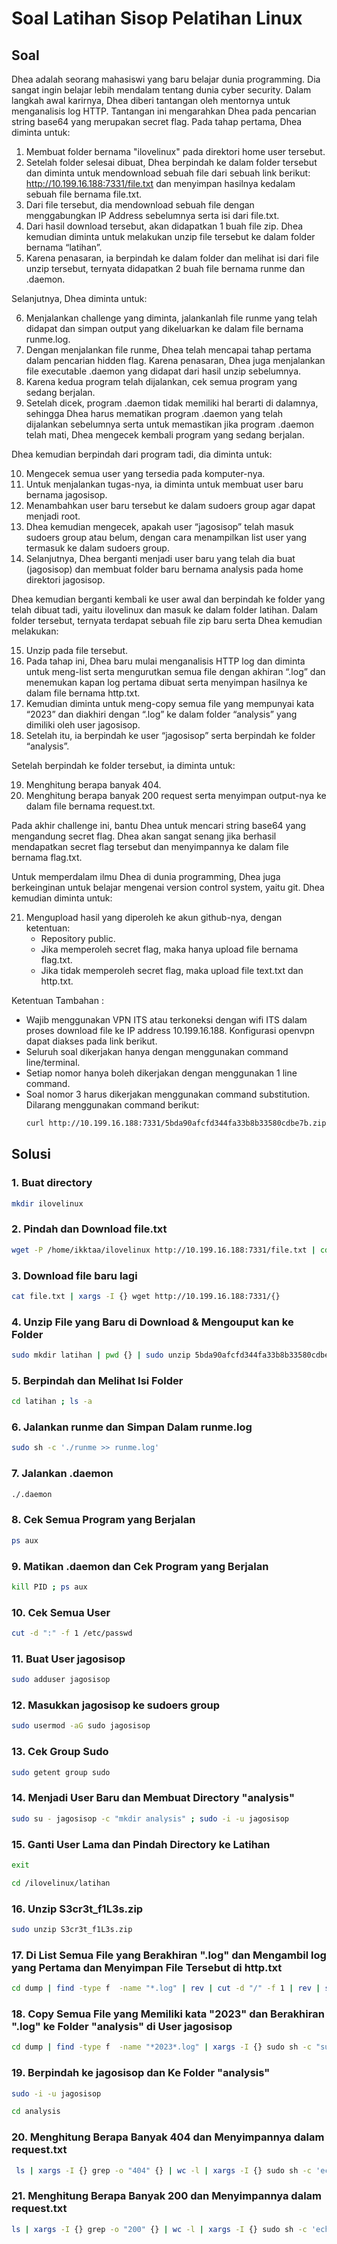 # Soal Latihan Sisop Pelatihan Linux

## Soal

Dhea adalah seorang mahasiswi yang baru belajar dunia programming. Dia sangat ingin belajar lebih mendalam tentang dunia cyber security. Dalam langkah awal karirnya, Dhea diberi tantangan oleh mentornya untuk menganalisis log HTTP. Tantangan ini mengarahkan Dhea pada pencarian string base64 yang merupakan secret flag. Pada tahap pertama, Dhea diminta untuk:

1. Membuat folder bernama "ilovelinux" pada direktori home user tersebut.
2. Setelah folder selesai dibuat, Dhea berpindah ke dalam folder tersebut dan diminta untuk mendownload sebuah file dari sebuah link berikut: http://10.199.16.188:7331/file.txt dan menyimpan hasilnya kedalam sebuah file bernama file.txt.
3. Dari file tersebut, dia mendownload sebuah file dengan menggabungkan IP Address sebelumnya serta isi dari file.txt.
4. Dari hasil download tersebut, akan didapatkan 1 buah file zip. Dhea kemudian diminta untuk melakukan unzip file tersebut ke dalam folder bernama “latihan”.
5. Karena penasaran, ia berpindah ke dalam folder dan melihat isi dari file unzip tersebut, ternyata didapatkan 2 buah file bernama runme dan .daemon.

Selanjutnya, Dhea diminta untuk:

6. Menjalankan challenge yang diminta, jalankanlah file runme yang telah didapat dan simpan output yang dikeluarkan ke dalam file bernama runme.log.
7. Dengan menjalankan file runme, Dhea telah mencapai tahap pertama dalam pencarian hidden flag. Karena penasaran, Dhea juga menjalankan file executable .daemon yang didapat dari hasil unzip sebelumnya.
8. Karena kedua program telah dijalankan, cek semua program yang sedang berjalan.
9. Setelah dicek, program .daemon tidak memiliki hal berarti di dalamnya, sehingga Dhea harus mematikan program .daemon yang telah dijalankan sebelumnya serta untuk memastikan jika program .daemon telah mati, Dhea mengecek kembali program yang sedang berjalan.

Dhea kemudian berpindah dari program tadi, dia diminta untuk:

10. Mengecek semua user yang tersedia pada komputer-nya.
11. Untuk menjalankan tugas-nya, ia diminta untuk membuat user baru bernama jagosisop.
12. Menambahkan user baru tersebut ke dalam sudoers group agar dapat menjadi root.
13. Dhea kemudian mengecek, apakah user “jagosisop” telah masuk sudoers group atau belum, dengan cara menampilkan list user yang termasuk ke dalam sudoers group.
14. Selanjutnya, Dhea berganti menjadi user baru yang telah dia buat (jagosisop) dan membuat folder baru bernama analysis pada home direktori jagosisop.

Dhea kemudian berganti kembali ke user awal dan berpindah ke folder yang telah dibuat tadi, yaitu ilovelinux dan masuk ke dalam folder latihan. Dalam folder tersebut, ternyata terdapat sebuah file zip baru serta Dhea kemudian melakukan:

15. Unzip pada file tersebut.
16. Pada tahap ini, Dhea baru mulai menganalisis HTTP log dan diminta untuk meng-list serta mengurutkan semua file dengan akhiran “.log” dan menemukan kapan log pertama dibuat serta menyimpan hasilnya ke dalam file bernama http.txt.
17. Kemudian diminta untuk meng-copy semua file yang mempunyai kata “2023” dan diakhiri dengan “.log” ke dalam folder “analysis” yang dimiliki oleh user jagosisop.
18. Setelah itu, ia berpindah ke user “jagosisop” serta berpindah ke folder “analysis”.

Setelah berpindah ke folder tersebut, ia diminta untuk:

19. Menghitung berapa banyak 404.
20. Menghitung berapa banyak 200 request serta menyimpan output-nya ke dalam file bernama request.txt.

Pada akhir challenge ini, bantu Dhea untuk mencari string base64 yang mengandung secret flag. Dhea akan sangat senang jika berhasil mendapatkan secret flag tersebut dan menyimpannya ke dalam file bernama flag.txt.

Untuk memperdalam ilmu Dhea di dunia programming, Dhea juga berkeinginan untuk belajar mengenai version control system, yaitu git. Dhea kemudian diminta untuk:

21. Mengupload hasil yang diperoleh ke akun github-nya, dengan ketentuan:
    - Repository public.
    - Jika memperoleh secret flag, maka hanya upload file bernama flag.txt.
    - Jika tidak memperoleh secret flag, maka upload file text.txt dan http.txt.

Ketentuan Tambahan :

- Wajib menggunakan VPN ITS atau terkoneksi dengan wifi ITS dalam proses download file ke IP address 10.199.16.188. Konfigurasi openvpn dapat diakses pada link berikut.
- Seluruh soal dikerjakan hanya dengan menggunakan command line/terminal.
- Setiap nomor hanya boleh dikerjakan dengan menggunakan 1 line command.
- Soal nomor 3 harus dikerjakan menggunakan command substitution. Dilarang menggunakan command berikut:
   ```bash
   curl http://10.199.16.188:7331/5bda90afcfd344fa33b8b33580cdbe7b.zip
   ```

## Solusi

### 1. Buat directory
```bash
mkdir ilovelinux
```

### 2. Pindah dan Download file.txt
```bash
wget -P /home/ikktaa/ilovelinux http://10.199.16.188:7331/file.txt | cd ilovelinux
```

### 3. Download file baru lagi
```bash
cat file.txt | xargs -I {} wget http://10.199.16.188:7331/{}
```

### 4. Unzip File yang Baru di Download & Mengouput kan ke Folder
```bash
sudo mkdir latihan | pwd {} | sudo unzip 5bda90afcfd344fa33b8b33580cdbe7b.zip -d {}/latihan
```

### 5. Berpindah dan Melihat Isi Folder
```bash
cd latihan ; ls -a
```

### 6. Jalankan runme dan Simpan Dalam runme.log
```bash
sudo sh -c './runme >> runme.log'
```

### 7. Jalankan .daemon
```bash
./.daemon
```

### 8. Cek Semua Program yang Berjalan
```bash
ps aux
```

### 9. Matikan .daemon dan Cek Program yang Berjalan
```bash
kill PID ; ps aux
```

### 10. Cek Semua User
```bash
cut -d ":" -f 1 /etc/passwd
```

### 11. Buat User jagosisop
```bash
sudo adduser jagosisop
```

### 12. Masukkan jagosisop ke sudoers group
```bash
sudo usermod -aG sudo jagosisop
```

### 13. Cek Group Sudo
```bash
sudo getent group sudo
```

### 14. Menjadi User Baru dan Membuat Directory "analysis"
```bash
sudo su - jagosisop -c "mkdir analysis" ; sudo -i -u jagosisop
```

### 15. Ganti User Lama dan Pindah Directory ke Latihan
```bash
exit
```
```bash
cd /ilovelinux/latihan
```

### 16. Unzip S3cr3t_f1L3s.zip
```bash
sudo unzip S3cr3t_f1L3s.zip
```

### 17. Di List Semua File yang Berakhiran ".log" dan Mengambil log yang Pertama dan Menyimpan File Tersebut di http.txt 
```bash
cd dump | find -type f  -name "*.log" | rev | cut -d "/" -f 1 | rev | sort | head -n 1 | xargs -I {} find -type f -name {} | xargs -I {} sudo sh -c "cat {} >> "$(dirname {})/http.txt""
```

### 18. Copy Semua File yang Memiliki kata "2023" dan Berakhiran ".log" ke Folder "analysis" di User jagosisop
```bash
cd dump | find -type f  -name "*2023*.log" | xargs -I {} sudo sh -c "sudo su ; cp {} /home/jagosisop/analysis"
```

### 19. Berpindah ke jagosisop dan Ke Folder "analysis"
```bash
sudo -i -u jagosisop
```
```bash
cd analysis
```

### 20. Menghitung Berapa Banyak 404 dan Menyimpannya dalam request.txt
```bash
 ls | xargs -I {} grep -o "404" {} | wc -l | xargs -I {} sudo sh -c 'echo "Jumlah 404 : {}" >> request.txt'
```

### 21. Menghitung Berapa Banyak 200 dan Menyimpannya dalam request.txt
```bash
ls | xargs -I {} grep -o "200" {} | wc -l | xargs -I {} sudo sh -c 'echo "Jumlah 200 : {}" >> request.txt'
```
